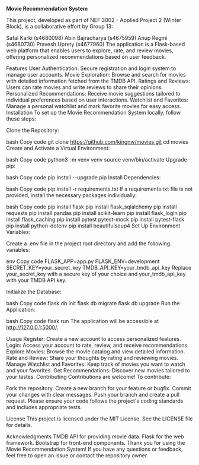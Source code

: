 **Movie Recommendation System**

This project, developed as part of NEF 3002 - Applied Project 2 (Winter Block), is a collaborative effort by Group 13:

Safal Karki (s4680098)
Abin Bajracharya (s4675959)
Anup Regmi (s4680730)
Pravesh Uprety (s4677960)
The application is a Flask-based web platform that enables users to explore, rate, and review movies, offering personalized recommendations based on user feedback.

Features
User Authentication: Secure registration and login system to manage user accounts.
Movie Exploration: Browse and search for movies with detailed information fetched from the TMDB API.
Ratings and Reviews: Users can rate movies and write reviews to share their opinions.
Personalized Recommendations: Receive movie suggestions tailored to individual preferences based on user interactions.
Watchlist and Favorites: Manage a personal watchlist and mark favorite movies for easy access.
Installation
To set up the Movie Recommendation System locally, follow these steps:

Clone the Repository:

bash
Copy code
git clone https://github.com/kingnw/movies.git
cd movies
Create and Activate a Virtual Environment:

bash
Copy code
python3 -m venv venv
source venv/bin/activate
Upgrade pip:

bash
Copy code
pip install --upgrade pip
Install Dependencies:

bash
Copy code
pip install -r requirements.txt
If a requirements.txt file is not provided, install the necessary packages individually:

bash
Copy code
pip install flask
pip install flask_sqlalchemy
pip install requests
pip install pandas
pip install scikit-learn
pip install flask_login
pip install flask_caching
pip install pytest pytest-mock
pip install pytest-flask
pip install python-dotenv
pip install beautifulsoup4
Set Up Environment Variables:

Create a .env file in the project root directory and add the following variables:

env
Copy code
FLASK_APP=app.py
FLASK_ENV=development
SECRET_KEY=your_secret_key
TMDB_API_KEY=your_tmdb_api_key
Replace your_secret_key with a secure key of your choice and your_tmdb_api_key with your TMDB API key.

Initialize the Database:

bash
Copy code
flask db init
flask db migrate
flask db upgrade
Run the Application:

bash
Copy code
flask run
The application will be accessible at http://127.0.0.1:5000/.

Usage
Register: Create a new account to access personalized features.
Login: Access your account to rate, review, and receive recommendations.
Explore Movies: Browse the movie catalog and view detailed information.
Rate and Review: Share your thoughts by rating and reviewing movies.
Manage Watchlist and Favorites: Keep track of movies you want to watch and your favorites.
Get Recommendations: Discover new movies tailored to your tastes.
Contributing
Contributions are welcome! To contribute:

Fork the repository.
Create a new branch for your feature or bugfix.
Commit your changes with clear messages.
Push your branch and create a pull request.
Please ensure your code follows the project's coding standards and includes appropriate tests.

License
This project is licensed under the MIT License. See the LICENSE file for details.

Acknowledgments
TMDB API for providing movie data.
Flask for the web framework.
Bootstrap for front-end components.
Thank you for using the Movie Recommendation System! If you have any questions or feedback, feel free to open an issue or contact the repository owner.
